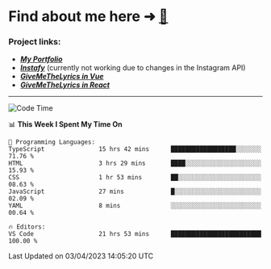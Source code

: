 # Find about me here ➜ [🧑](https://pauabella.dev)

### Project links:
- ***[My Portfolio](https://pauabella.dev)***
- ***[Instafy](https://instafy.me)*** (currently not working due to changes in the Instagram API)
- ***[GiveMeTheLyrics in Vue](https://lyrics.pauabella.dev)***
- ***[GiveMeTheLyrics in React](https://pauabella.dev/GiveMeTheLyrics)***

---
<!--START_SECTION:waka-->
![Code Time](http://img.shields.io/badge/Code%20Time-2%2C059%20hrs%201%20min-blue)

📊 **This Week I Spent My Time On** 

```text
💬 Programming Languages: 
TypeScript               15 hrs 42 mins      ██████████████████░░░░░░░   71.76 % 
HTML                     3 hrs 29 mins       ████░░░░░░░░░░░░░░░░░░░░░   15.93 % 
CSS                      1 hr 53 mins        ██░░░░░░░░░░░░░░░░░░░░░░░   08.63 % 
JavaScript               27 mins             █░░░░░░░░░░░░░░░░░░░░░░░░   02.09 % 
YAML                     8 mins              ░░░░░░░░░░░░░░░░░░░░░░░░░   00.64 % 

🔥 Editors: 
VS Code                  21 hrs 53 mins      █████████████████████████   100.00 % 
```


 Last Updated on 03/04/2023 14:05:20 UTC
<!--END_SECTION:waka-->
